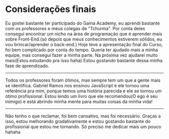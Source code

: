 # Considerações finais

Eu gostei bastante ter participado do Gama Academy, eu aprendi bastante com os professores e meus colegas de "Tchurma". 
Por conta deles consegui encontrar um nicho na área de programação que é aprender mais sobre Front-End.(só depois que meus conhecimentos estiverem sólidos, eu vou brincar/aprender o back-end.)
Hoje teve a apresentação final do Curso, foi bem complicado por conta do tempo. Queria ter ajudado mais a minha equipe, mas consegui fazer a minha parte. Na próxima vez ajudarei muito mais(Estou estudando pra isso haha)
Estou gostando bastante dessa minha fase de aprendizado.
****
Todos os professores foram ótimos, mas sempre tem um que a gente mais se identifica. Gabriel Ramos nos ensinou JavaScript e ele tornou uma referência pra mim, porque temos uma história parecida e ele se tornou um ótimo profissional. Estou lendo um livro que ele recomendou(O ego é seu inimigo) e está abrindo minha mente para muitas coisas da minha vida!
****
Não tenho o que reclamar, foi bem cansativo, mas foi necessário. Graças a isso, estou melhorando gradativamente e estou gostando bastante do profissional que estou me tornando. Só preciso me dedicar mais um pouco hahaha